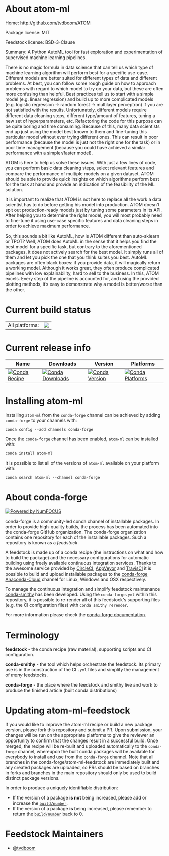 About atom-ml
=============

Home: http://github.com/tvdboom/ATOM

Package license: MIT

Feedstock license: BSD-3-Clause

Summary: A Python AutoML tool for fast exploration and experimentation of supervised machine learning pipelines.

There is no magic formula in data science that can tell us which type of machine
learning algorithm will perform best for a specific use-case. Different models
are better suited for different types of data and different problems. At best,
you can follow some rough guide on how to approach problems with regard to which
model to try on your data, but these are often more confusing than helpful. Best
practices tell us to start with a simple model (e.g. linear regression) and build
up to more complicated models (e.g. logistic regression -> random forest ->
multilayer perceptron) if you are not satisfied with the results. Unfortunately,
different models require different data cleaning steps, different type/amount of
features, tuning a new set of hyperparameters, etc. Refactoring the code for this
purpose can be quite boring and time consuming. Because of this, many data
scientists end up just using the model best known to them and fine-tuning this
particular model without ever trying different ones. This can result in poor
performance (because the model is just not the right one for the task) or in poor
time management (because you could have achieved a similar performance with a
simpler/faster model).

ATOM is here to help us solve these issues. With just a few lines of code, you
can perform basic data cleaning steps, select relevant features and compare the
performance of multiple models on a given dataset. ATOM should be able to provide
quick insights on which algorithms perform best for the task at hand and provide
an indication of the feasibility of the ML solution.

It is important to realize that ATOM is not here to replace all the work a data
scientist has to do before getting his model into production. ATOM doesn't spit
out production-ready models just by tuning some parameters in its API. After
helping you to determine the right model, you will most probably need to fine-tune
it using use-case specific features and data cleaning steps in order to achieve
maximum performance.

So, this sounds a bit like AutoML, how is ATOM different than auto-sklearn or
TPOT? Well, ATOM does AutoML in the sense that it helps you find the best model
for a specific task, but contrary to the aforementioned packages, it does not
actively search for the best model. It simply runs all of them and let you pick
the one that you think suites you best. AutoML packages are often black boxes: if
you provide data, it will magically return a working model. Although it works
great, they often produce complicated pipelines with low explainability, hard to
sell to the business. In this, ATOM excels. Every step of the pipeline is
accounted for, and using the provided plotting methods, it’s easy to demonstrate
why a model is better/worse than the other.


Current build status
====================


<table><tr><td>All platforms:</td>
    <td>
      <a href="https://dev.azure.com/conda-forge/feedstock-builds/_build/latest?definitionId=10822&branchName=master">
        <img src="https://dev.azure.com/conda-forge/feedstock-builds/_apis/build/status/atom-ml-feedstock?branchName=master">
      </a>
    </td>
  </tr>
</table>

Current release info
====================

| Name | Downloads | Version | Platforms |
| --- | --- | --- | --- |
| [![Conda Recipe](https://img.shields.io/badge/recipe-atom--ml-green.svg)](https://anaconda.org/conda-forge/atom-ml) | [![Conda Downloads](https://img.shields.io/conda/dn/conda-forge/atom-ml.svg)](https://anaconda.org/conda-forge/atom-ml) | [![Conda Version](https://img.shields.io/conda/vn/conda-forge/atom-ml.svg)](https://anaconda.org/conda-forge/atom-ml) | [![Conda Platforms](https://img.shields.io/conda/pn/conda-forge/atom-ml.svg)](https://anaconda.org/conda-forge/atom-ml) |

Installing atom-ml
==================

Installing `atom-ml` from the `conda-forge` channel can be achieved by adding `conda-forge` to your channels with:

```
conda config --add channels conda-forge
```

Once the `conda-forge` channel has been enabled, `atom-ml` can be installed with:

```
conda install atom-ml
```

It is possible to list all of the versions of `atom-ml` available on your platform with:

```
conda search atom-ml --channel conda-forge
```


About conda-forge
=================

[![Powered by NumFOCUS](https://img.shields.io/badge/powered%20by-NumFOCUS-orange.svg?style=flat&colorA=E1523D&colorB=007D8A)](http://numfocus.org)

conda-forge is a community-led conda channel of installable packages.
In order to provide high-quality builds, the process has been automated into the
conda-forge GitHub organization. The conda-forge organization contains one repository
for each of the installable packages. Such a repository is known as a *feedstock*.

A feedstock is made up of a conda recipe (the instructions on what and how to build
the package) and the necessary configurations for automatic building using freely
available continuous integration services. Thanks to the awesome service provided by
[CircleCI](https://circleci.com/), [AppVeyor](https://www.appveyor.com/)
and [TravisCI](https://travis-ci.com/) it is possible to build and upload installable
packages to the [conda-forge](https://anaconda.org/conda-forge)
[Anaconda-Cloud](https://anaconda.org/) channel for Linux, Windows and OSX respectively.

To manage the continuous integration and simplify feedstock maintenance
[conda-smithy](https://github.com/conda-forge/conda-smithy) has been developed.
Using the ``conda-forge.yml`` within this repository, it is possible to re-render all of
this feedstock's supporting files (e.g. the CI configuration files) with ``conda smithy rerender``.

For more information please check the [conda-forge documentation](https://conda-forge.org/docs/).

Terminology
===========

**feedstock** - the conda recipe (raw material), supporting scripts and CI configuration.

**conda-smithy** - the tool which helps orchestrate the feedstock.
                   Its primary use is in the construction of the CI ``.yml`` files
                   and simplify the management of *many* feedstocks.

**conda-forge** - the place where the feedstock and smithy live and work to
                  produce the finished article (built conda distributions)


Updating atom-ml-feedstock
==========================

If you would like to improve the atom-ml recipe or build a new
package version, please fork this repository and submit a PR. Upon submission,
your changes will be run on the appropriate platforms to give the reviewer an
opportunity to confirm that the changes result in a successful build. Once
merged, the recipe will be re-built and uploaded automatically to the
`conda-forge` channel, whereupon the built conda packages will be available for
everybody to install and use from the `conda-forge` channel.
Note that all branches in the conda-forge/atom-ml-feedstock are
immediately built and any created packages are uploaded, so PRs should be based
on branches in forks and branches in the main repository should only be used to
build distinct package versions.

In order to produce a uniquely identifiable distribution:
 * If the version of a package **is not** being increased, please add or increase
   the [``build/number``](https://conda.io/docs/user-guide/tasks/build-packages/define-metadata.html#build-number-and-string).
 * If the version of a package **is** being increased, please remember to return
   the [``build/number``](https://conda.io/docs/user-guide/tasks/build-packages/define-metadata.html#build-number-and-string)
   back to 0.

Feedstock Maintainers
=====================

* [@tvdboom](https://github.com/tvdboom/)

